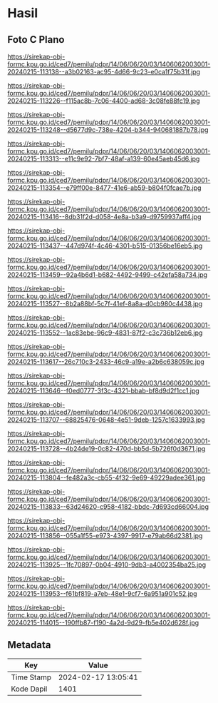 # Hasil

## Foto C Plano

https://sirekap-obj-formc.kpu.go.id/ced7/pemilu/pdpr/14/06/06/20/03/1406062003001-20240215-113138--a3b02163-ac95-4d66-9c23-e0ca1f75b31f.jpg

https://sirekap-obj-formc.kpu.go.id/ced7/pemilu/pdpr/14/06/06/20/03/1406062003001-20240215-113226--f115ac8b-7c06-4400-ad68-3c08fe88fc19.jpg

https://sirekap-obj-formc.kpu.go.id/ced7/pemilu/pdpr/14/06/06/20/03/1406062003001-20240215-113248--d5677d9c-738e-4204-b344-940681887b78.jpg

https://sirekap-obj-formc.kpu.go.id/ced7/pemilu/pdpr/14/06/06/20/03/1406062003001-20240215-113313--e11c9e92-7bf7-48af-a139-60e45aeb45d6.jpg

https://sirekap-obj-formc.kpu.go.id/ced7/pemilu/pdpr/14/06/06/20/03/1406062003001-20240215-113354--e79ff00e-8477-41e6-ab59-b804f0fcae7b.jpg

https://sirekap-obj-formc.kpu.go.id/ced7/pemilu/pdpr/14/06/06/20/03/1406062003001-20240215-113416--8db31f2d-d058-4e8a-b3a9-d9759937aff4.jpg

https://sirekap-obj-formc.kpu.go.id/ced7/pemilu/pdpr/14/06/06/20/03/1406062003001-20240215-113437--447d974f-4c46-4301-b515-01356be16eb5.jpg

https://sirekap-obj-formc.kpu.go.id/ced7/pemilu/pdpr/14/06/06/20/03/1406062003001-20240215-113459--92a4b6d1-b682-4492-9499-c42efa58a734.jpg

https://sirekap-obj-formc.kpu.go.id/ced7/pemilu/pdpr/14/06/06/20/03/1406062003001-20240215-113527--8b2a88bf-5c7f-41ef-8a8a-d0cb980c4438.jpg

https://sirekap-obj-formc.kpu.go.id/ced7/pemilu/pdpr/14/06/06/20/03/1406062003001-20240215-113552--1ac83ebe-96c9-4831-87f2-c3c736b12eb6.jpg

https://sirekap-obj-formc.kpu.go.id/ced7/pemilu/pdpr/14/06/06/20/03/1406062003001-20240215-113617--26c710c3-2433-46c9-a19e-a2b6c638059c.jpg

https://sirekap-obj-formc.kpu.go.id/ced7/pemilu/pdpr/14/06/06/20/03/1406062003001-20240215-113646--f0ed0777-3f3c-4321-bbab-bf8d9d2f1cc1.jpg

https://sirekap-obj-formc.kpu.go.id/ced7/pemilu/pdpr/14/06/06/20/03/1406062003001-20240215-113707--68825476-0648-4e51-9deb-1257c1633993.jpg

https://sirekap-obj-formc.kpu.go.id/ced7/pemilu/pdpr/14/06/06/20/03/1406062003001-20240215-113728--4b24de19-0c82-470d-bb5d-5b726f0d3671.jpg

https://sirekap-obj-formc.kpu.go.id/ced7/pemilu/pdpr/14/06/06/20/03/1406062003001-20240215-113804--fe482a3c-cb55-4f32-9e69-49229adee361.jpg

https://sirekap-obj-formc.kpu.go.id/ced7/pemilu/pdpr/14/06/06/20/03/1406062003001-20240215-113833--63d24620-c958-4182-bbdc-7d693cd66004.jpg

https://sirekap-obj-formc.kpu.go.id/ced7/pemilu/pdpr/14/06/06/20/03/1406062003001-20240215-113856--055a1f55-e973-4397-9917-e79ab66d2381.jpg

https://sirekap-obj-formc.kpu.go.id/ced7/pemilu/pdpr/14/06/06/20/03/1406062003001-20240215-113925--1fc70897-0b04-4910-9db3-a4002354ba25.jpg

https://sirekap-obj-formc.kpu.go.id/ced7/pemilu/pdpr/14/06/06/20/03/1406062003001-20240215-113953--f61bf819-a7eb-48e1-9cf7-6a951a901c52.jpg

https://sirekap-obj-formc.kpu.go.id/ced7/pemilu/pdpr/14/06/06/20/03/1406062003001-20240215-114015--190ffb87-f190-4a2d-9d29-fb5e402d628f.jpg


## Metadata

| Key        | Value               |
| ---------- | ------------------- |
| Time Stamp | 2024-02-17 13:05:41 |
| Kode Dapil | 1401                |



